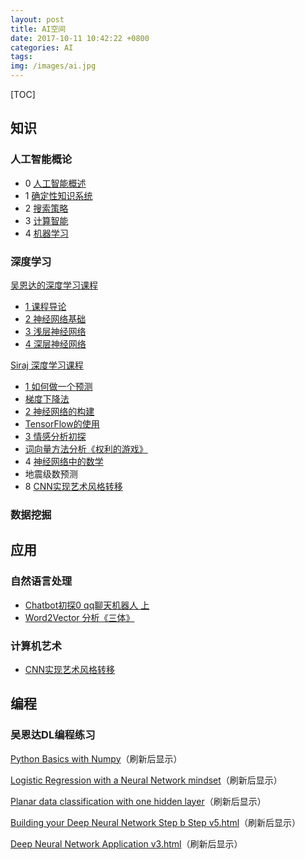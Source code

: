 ```yaml
---
layout: post
title: AI空间
date: 2017-10-11 10:42:22 +0800
categories: AI
tags: 
img: /images/ai.jpg
---
```


[TOC]

## 知识

### 人工智能概论

* 0 [人工智能概述](http://wangweiguang.xyz/ai/2017/10/23/ai0.html)
* 1 [确定性知识系统](http://wangweiguang.xyz/ai/2017/11/02/qdxzsxt.html)
* 2 [搜索策略](http://wangweiguang.xyz/ai/2017/11/17/ai3.html)
* 3 [计算智能](http://wangweiguang.xyz/ai/2018/02/17/computational-intelligence.html)
* 4 [机器学习](http://wangweiguang.xyz/ai/2018/02/17/machine-learning.html)

### 深度学习

[吴恩达的深度学习课程](http://mooc.study.163.com/smartSpec/detail/1001319001.htm)

* [1 课程导论](https://wwg1996.github.io/ai/2017/10/11/dl1.html)
* [2 神经网络基础](http://wangweiguang.xyz/ai/2017/10/16/dl2.html)
* [3 浅层神经网络](http://wangweiguang.xyz/ai/2017/10/30/dl3.html)
* [4 深层神经网络](http://wangweiguang.xyz/ai/2017/11/15/dl4.html)

[Siraj 深度学习课程](https://space.bilibili.com/178337929/#/channel/detail?cid=32677)

* [1 如何做一个预测](http://wangweiguang.xyz/ai/2018/01/31/intro-to-deep-learning-1.html)
* [梯度下降法](http://wangweiguang.xyz/ai/2018/02/01/how-to-do-linear-regression-using-gradient-descent.html)
* [2 神经网络的构建](http://wangweiguang.xyz/ai/2018/02/03/how-to-make-a-neural-network.html)
* [TensorFlow的使用](http://wangweiguang.xyz/ai/2018/02/04/how-to-use-tensorflow-for-classification.html)
* [3 情感分析初探](http://wangweiguang.xyz/ai/2018/02/05/how-to-do-sentiment-analysis.html)
* [词向量方法分析《权利的游戏》](http://wangweiguang.xyz/ai/2018/02/17/how-to-make-word-vectors-from-game-of-thrones.html)
* 4 [神经网络中的数学](http://wangweiguang.xyz/ai/2018/02/18/how-to-do-mathematics-easily.html)
* 地震级数预测
* 8 [CNN实现艺术风格转移](http://wangweiguang.xyz/ai/2018/02/22/how-to-generate-art.html)

### 数据挖掘

## 应用

### 自然语言处理

* [Chatbot初探0 qq聊天机器人 上](http://wangweiguang.xyz/ai/2018/03/03/chatbot0.html)
* [Word2Vector 分析《三体》](http://wangweiguang.xyz/ai/2018/02/18/santi2vec.html)

### 计算机艺术

* [CNN实现艺术风格转移](http://wangweiguang.xyz/ai/2018/02/22/how-to-generate-art.html)

## 编程

### 吴恩达DL编程练习

[Python Basics with Numpy](http://wangweiguang.xyz/html/Python+Basics+With+Numpy.html)（刷新后显示）

[Logistic Regression with a Neural Network mindset](http://wangweiguang.xyz/html/Logistic+Regression+with+a+Neural+Network+mindset.html)（刷新后显示）

[Planar data classification with one hidden layer](http://wangweiguang.xyz/html/Planar+data+classification+with+one+hidden+layer+v4.html)（刷新后显示）

[Building your Deep Neural Network Step b Step v5.html](http://wangweiguang.xyz/html/Building%2Byour%2BDeep%2BNeural%2BNetwork%2B-%2BStep%2Bby%2BStep%2Bv5.html)（刷新后显示）

[Deep Neural Network Application v3.html](http://wangweiguang.xyz/html/Deep%2BNeural%2BNetwork%2B-%2BApplication%2Bv3.html)（刷新后显示）

## 

